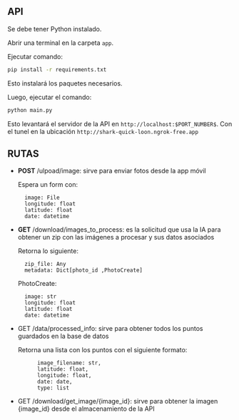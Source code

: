 ## API

Se debe tener Python instalado.

Abrir una terminal en la carpeta `app`.

Ejecutar comando:

```bash
pip install -r requirements.txt
```

Esto instalará los paquetes necesarios.

Luego, ejecutar el comando:

```bash
python main.py
```

Esto levantará el servidor de la API en `http://localhost:$PORT_NUMBER$`.
Con el tunel en la ubicación `http://shark-quick-loon.ngrok-free.app`

## RUTAS

- **POST** /ulpoad/image: sirve para enviar fotos desde la app móvil

    Espera un form con:

        image: File 
        longitude: float
        latitude: float
        date: datetime

- **GET** /download/images_to_process: es la solicitud que usa la IA para obtener un zip con las imágenes a procesar y sus datos asociados

    Retorna lo siguiente:

        zip_file: Any
        metadata: Dict[photo_id ,PhotoCreate]

    PhotoCreate:

        image: str 
        longitude: float
        latitude: float
        date: datetime

- GET /data/processed_info: sirve para obtener todos los puntos guardados en la base de datos

    Retorna una lista con los puntos con el siguiente formato:

            image_filename: str,
            latitude: float,
            longitude: float,
            date: date,
            type: list

- GET /download/get_image/{image_id}: sirve para obtener la imagen {image_id} desde el almacenamiento de la API